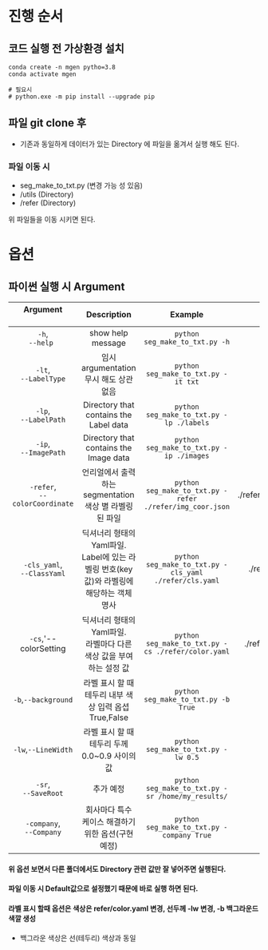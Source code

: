 
# 진행 순서 

## 코드 실행 전 가상환경 설치 
```
conda create -n mgen pytho=3.8 
conda activate mgen 

# 필요시 
# python.exe -m pip install --upgrade pip

```
## 파일 git clone 후 
- 기존과 동일하게 데이터가 있는 Directory 에 파일을 옮겨서 실행 해도 된다. 
### 파일 이동 시 
- seg_make_to_txt.py (변경 가능 성 있음) 
- /utils (Directory)
- /refer (Directory)

위 파일들을 이동 시키면 된다. 


# 옵션 
## 파이썬 실행 시 Argument

| Argument &nbsp;&nbsp;&nbsp;&nbsp;&nbsp;&nbsp;&nbsp;&nbsp;&nbsp;&nbsp;&nbsp;&nbsp;&nbsp;&nbsp;&nbsp;&nbsp;&nbsp;&nbsp;&nbsp;&nbsp;&nbsp;&nbsp;&nbsp;&nbsp;&nbsp;| Description | Example | Default |
|:-------------:|:-----------:|:-----------:|:-----------:|
| `-h`,<br>`--help ` |	show help message | `python seg_make_to_txt.py -h` | |  
|  `-lt`,<br>`--LabelType` | 임시 argumentation 무시 해도 상관없음 | `python seg_make_to_txt.py -it txt` | txt |  
|  `-lp`,<br>`--LabelPath` | Directory that contains the Label data| `python seg_make_to_txt.py -lp ./labels` | ./labels |  
| `-ip`,<br>`--ImagePath` | Directory that contains the Image data | `python seg_make_to_txt.py -ip ./images` | ./images |  
| `-refer`,<br>`--colorCoordinate` | 언리얼에서 출력하는 segmentation 색상 별 라벨링된 파일  | `python seg_make_to_txt.py -refer ./refer/img_coor.json` | ./refer/img_coor.json|  
| `-cls_yaml`,<br>`--ClassYaml` | 딕셔너리 형태의 Yaml파일.<br> Label에 있는 라벨링 번호(key 값)와 라벨링에 해당하는 객체 명사 | `python seg_make_to_txt.py -cls_yaml ./refer/cls.yaml` | ./refer/cls.yaml |  
| `-cs`,'--colorSetting | 딕셔너리 형태의 Yaml파일.<br> 라벨마다 다른 색상 값을 부여하는 설정 값| `python seg_make_to_txt.py -cs ./refer/color.yaml` | ./refer/color.yaml |
| `-b`,`--background` | 라벨 표시 할 때 테두리 내부 색상 입력 옵셥 True,False | `python seg_make_to_txt.py -b True` | `True` | |  
| `-lw`,`--LineWidth` | 라벨 표시 할 때 테두리 두께 0.0~0.9 사이의 값 |  `python seg_make_to_txt.py -lw 0.5` | `0.3` |  
| `-sr`,<br>`--SaveRoot` | 추가 예정 | `python seg_make_to_txt.py -sr /home/my_results/` | `results/` |  
| `-company`,<br>`--Company` | 회사마다 특수 케이스 해결하기 위한 옵션(구현 예정) | `python seg_make_to_txt.py -company True` |`False`|  

#### 위  옵션 보면서 다른 폴더에서도 Directory 관련 값만 잘 넣어주면 실행된다.
#### 파일 이동 시 Default값으로 설정했기 때문에 바로 실행 하면 된다. 

#### 라벨 표시 할때 옵션은 색상은 refer/color.yaml 변경, 선두께 -lw 변경, -b 백그라운드 색깔 생성 
- 백그라운 색상은 선(테두리) 색상과 동일  